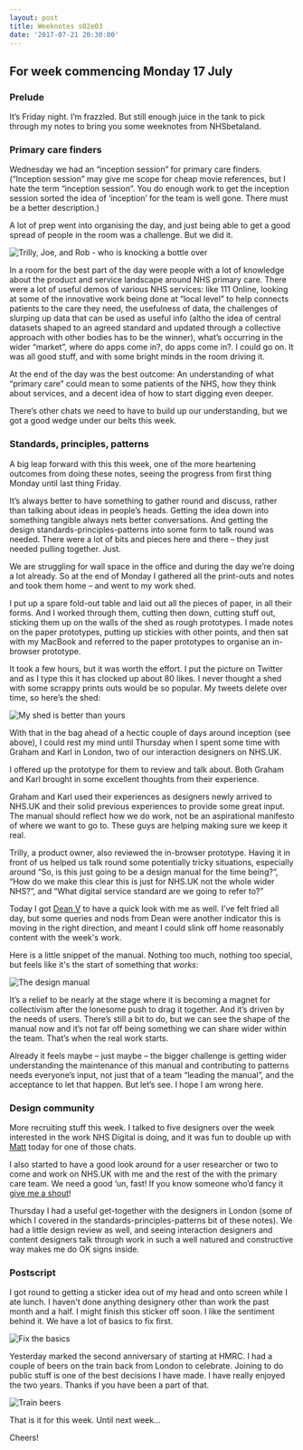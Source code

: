 ```yaml
---
layout: post
title: Weeknotes s02e03
date: '2017-07-21 20:30:00'
---
```

## For week commencing Monday 17 July

### Prelude

It’s Friday night. I’m frazzled. But still enough juice in the tank to pick through my notes to bring you some weeknotes from NHSbetaland.

### Primary care finders

Wednesday we had an “inception session” for primary care finders. (“Inception session” may give me scope for cheap movie references, but I hate the term “inception session”. You do enough work to get the inception session sorted the idea of ‘inception’ for the team is well gone. There must be a better description.)

A lot of prep went into organising the day, and just being able to get a good spread of people in the room was a challenge. But we did it.

![Trilly, Joe, and Rob - who is knocking a bottle over](/assets/primary-care-inception.jpg)


In a room for the best part of the day were people with a lot of knowledge about the product and service landscape around NHS primary care. There were a lot of useful demos of various NHS services: like 111 Online, looking at some of the innovative work being done at “local level” to help connects patients to the care they need, the usefulness of data, the challenges of slurping up data that can be used as useful info (altho the idea of central datasets shaped to an agreed standard and updated through a collective approach with other bodies has to be the winner), what’s occurring in the wider “market”, where do apps come in?, do apps come in?. I could go on. It was all good stuff, and with some bright minds in the room driving it.

At the end of the day was the best outcome: An understanding of what “primary care” could mean to some patients of the NHS, how they think about services, and a decent idea of how to start digging even deeper.

There’s other chats we need to have to build up our understanding, but we got a good wedge under our belts this week.

### Standards, principles, patterns

A big leap forward with this this week, one of the more heartening outcomes from doing these notes, seeing the progress from first thing Monday until last thing Friday.

It’s always better to have something to gather round and discuss, rather than talking about ideas in people’s heads. Getting the idea down into something tangible always nets better conversations. And getting the design standards-principles-patterns into some form to talk round was needed. There were a lot of bits and pieces here and there – they just needed pulling together. Just.

We are struggling for wall space in the office and during the day we’re doing a lot already. So at the end of Monday I gathered all the print-outs and notes and took them home – and went to my work shed.

I put up a spare fold-out table and laid out all the pieces of paper, in all their forms. And I worked through them, cutting then down, cutting stuff out, sticking them up on the walls of the shed as rough prototypes. I made notes on the paper prototypes, putting up stickies with other points, and then sat with my MacBook and referred to the paper prototypes to organise an in-browser prototype.

It took a few hours, but it was worth the effort. I put the picture on Twitter and as I type this it has clocked up about 80 likes. I never thought a shed with some scrappy prints outs would be so popular. My tweets delete over time, so here’s the shed:

![My shed is better than yours](/assets/shed-nhs-uk-patterns-workshop.jpg)

With that in the bag ahead of a hectic couple of days around inception (see above), I could rest my mind until Thursday when I spent some time with Graham and Karl in London, two of our interaction designers on NHS.UK.

I offered up the prototype for them to review and talk about. Both Graham and Karl brought in some excellent thoughts from their experience.

Graham and Karl used their experiences as designers newly arrived to NHS.UK and their solid previous experiences to provide some great input. The manual should reflect how we do work, not be an aspirational manifesto of where we want to go to. These guys are helping making sure we keep it real.

Trilly, a product owner, also reviewed the in-browser prototype. Having it in front of us helped us talk round some potentially tricky situations, especially around “So, is this just going to be a design manual for the time being?”, “How do we make this clear this is just for NHS.UK not the whole wider NHS?”, and “What digital service standard are we going to refer to?”

Today I got [Dean V](https://twitter.com/DeanVipond) to have a quick look with me as well. I’ve felt fried all day, but some queries and nods from Dean were another indicator this is moving in the right direction, and meant I could slink off home reasonably content with the week's work.

Here is a little snippet of the manual. Nothing too much, nothing too special, but feels like it's the start of something that _works_:

![The design manual](/assets/nhsuk-design-manual-draft.jpg)

It’s a relief to be nearly at the stage where it is becoming a magnet for collectivism after the lonesome push to drag it together. And it’s driven by the needs of users.  There’s still a bit to do, but we can see the shape of the manual now and it’s not far off being something we can share wider within the team. That’s when the real work starts.

Already it feels maybe – just maybe – the bigger challenge is getting wider understanding the maintenance of this manual and contributing to patterns needs everyone’s input, not just that of a team “leading the manual”, and the acceptance to let that happen. But let’s see. I hope I am wrong here.

### Design community

More recruiting stuff this week. I talked to five designers over the week interested in the work NHS Digital is doing, and it was fun to double up with [Matt](https://twitter.com/mattedgar) today for one of those chats.

I also started to have a good look around for a user researcher or two to come and work on NHS.UK with me and the rest of the with the primary care team. We need a good ‘un, fast! If you know someone who’d fancy it [give me a shout](/contact)!

Thursday I had a useful get-together with the designers in London (some of which I covered in the standards-principles-patterns bit of these notes). We had a little design review as well, and seeing interaction designers and content designers talk through work in such a well natured and constructive way makes me do OK signs inside.

### Postscript

I got round to getting a sticker idea out of my head and onto screen while I ate lunch. I haven't done anything designery other than work the past month and a half. I might finish this sticker off soon. I like the sentiment behind it. We have a lot of basics to fix first.

![Fix the basics](/assets/fix-the-basics-mock-up.jpg)

Yesterday marked the second anniversary of starting at HMRC. I had a couple of beers on the train back from London to celebrate. Joining to do public stuff is one of the best decisions I have made. I have really enjoyed the two years. Thanks if you have been a part of that.

![Train beers](/assets/2-years-beers.jpg)

That is it for this week. Until next week...

Cheers!
